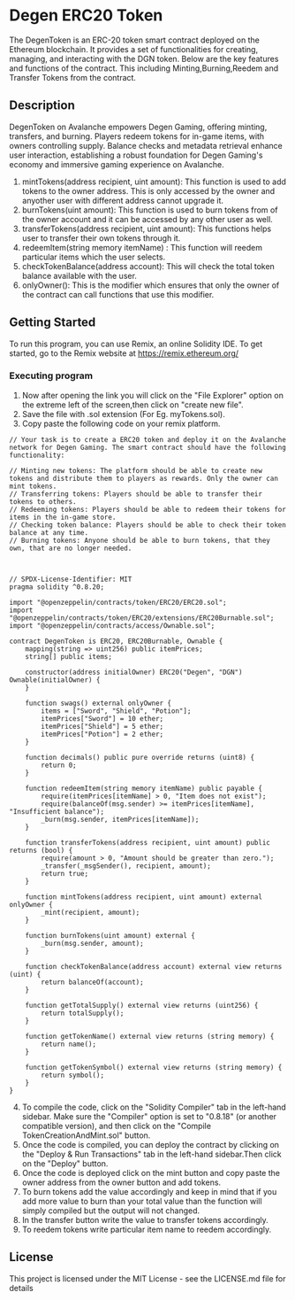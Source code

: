# Degen ERC20 Token 

The DegenToken is an ERC-20 token smart contract deployed on the Ethereum blockchain. It provides a set of functionalities for creating, managing, and interacting with the DGN token. Below are the key features and functions of the contract.
This including Minting,Burning,Reedem and Transfer Tokens from the contract.

## Description

DegenToken on Avalanche empowers Degen Gaming, offering minting, transfers, and burning. Players redeem tokens for in-game items, with owners controlling supply. Balance checks and metadata retrieval enhance user interaction, establishing a robust foundation for Degen Gaming's economy and immersive gaming experience on Avalanche.
1. mintTokens(address recipient, uint amount): This function is used to add tokens to the owner address. This is only accessed by the owner and anyother user with different address cannot upgrade it.
2. burnTokens(uint amount): This function is used to burn tokens from of the owner account and it can be accessed by any other user as well.
3. transferTokens(address recipient, uint amount): This functions helps user to transfer their own tokens through it.
4. redeemItem(string memory itemName) : This function will reedem particular items which the user selects.
5. checkTokenBalance(address account): This will check the total token balance available with the user.
6. onlyOwner(): This is the modifier which ensures that only the owner of the contract can call functions that use this modifier.

## Getting Started
To run this program, you can use Remix, an online Solidity IDE. To get started, go to the Remix website at https://remix.ethereum.org/

### Executing program
1. Now after opening the link you will click on the "File Explorer" option on the extreme left of the screen,then click on "create new file".
2. Save the file with .sol extension (For Eg. myTokens.sol).
3. Copy paste the following code on your remix platform.

```
// Your task is to create a ERC20 token and deploy it on the Avalanche network for Degen Gaming. The smart contract should have the following functionality:

// Minting new tokens: The platform should be able to create new tokens and distribute them to players as rewards. Only the owner can mint tokens.
// Transferring tokens: Players should be able to transfer their tokens to others.
// Redeeming tokens: Players should be able to redeem their tokens for items in the in-game store.
// Checking token balance: Players should be able to check their token balance at any time.
// Burning tokens: Anyone should be able to burn tokens, that they own, that are no longer needed.



// SPDX-License-Identifier: MIT
pragma solidity ^0.8.20;

import "@openzeppelin/contracts/token/ERC20/ERC20.sol";
import "@openzeppelin/contracts/token/ERC20/extensions/ERC20Burnable.sol";
import "@openzeppelin/contracts/access/Ownable.sol";

contract DegenToken is ERC20, ERC20Burnable, Ownable {
    mapping(string => uint256) public itemPrices;
    string[] public items;

    constructor(address initialOwner) ERC20("Degen", "DGN") Ownable(initialOwner) {
    }

    function swags() external onlyOwner {
        items = ["Sword", "Shield", "Potion"];
        itemPrices["Sword"] = 10 ether;
        itemPrices["Shield"] = 5 ether;
        itemPrices["Potion"] = 2 ether;
    }

    function decimals() public pure override returns (uint8) {
        return 0;
    }

    function redeemItem(string memory itemName) public payable {
        require(itemPrices[itemName] > 0, "Item does not exist");
        require(balanceOf(msg.sender) >= itemPrices[itemName], "Insufficient balance");
        _burn(msg.sender, itemPrices[itemName]);
    }

    function transferTokens(address recipient, uint amount) public returns (bool) {
        require(amount > 0, "Amount should be greater than zero.");
        _transfer(_msgSender(), recipient, amount);
        return true;
    }

    function mintTokens(address recipient, uint amount) external onlyOwner {
        _mint(recipient, amount);
    }

    function burnTokens(uint amount) external {
        _burn(msg.sender, amount);
    }

    function checkTokenBalance(address account) external view returns (uint) {
        return balanceOf(account);
    }

    function getTotalSupply() external view returns (uint256) {
        return totalSupply();
    }

    function getTokenName() external view returns (string memory) {
        return name();
    }
   
    function getTokenSymbol() external view returns (string memory) {
        return symbol();
    }
}
```
4. To compile the code, click on the "Solidity Compiler" tab in the left-hand sidebar. Make sure the "Compiler" option is set to "0.8.18" (or another compatible version), and then click on the "Compile TokenCreationAndMint.sol" button.
5. Once the code is compiled, you can deploy the contract by clicking on the "Deploy & Run Transactions" tab in the left-hand sidebar.Then click on the "Deploy" button.
6. Once the code is deployed click on the mint button and copy paste the owner address from the owner button and add tokens.
7. To burn tokens add the value accordingly and keep in mind that if you add more value to burn than your total value than the function will simply compiled but the output will not changed.
8. In the transfer button write the value to transfer tokens accordingly.
9. To reedem tokens write particular item name to reedem accordingly. 

## License

This project is licensed under the MIT License - see the LICENSE.md file for details
